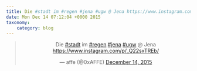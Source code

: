 ```yaml
---
title: Die #stadt im #regen #jena #ugw @ Jena https://www.instagram.com/p/_Q22sxTREb/
date: Mon Dec 14 07:12:04 +0000 2015
taxonomy:
    category: blog
---
```

<blockquote class="twitter-tweet" align="center" width="350"><p lang="de" dir="ltr">Die <a href="https://twitter.com/hashtag/stadt?src=hash">#stadt</a> im <a href="https://twitter.com/hashtag/regen?src=hash">#regen</a> <a href="https://twitter.com/hashtag/jena?src=hash">#jena</a> <a href="https://twitter.com/hashtag/ugw?src=hash">#ugw</a> @ Jena <a href="https://www.instagram.com/p/_Q22sxTREb/">https://www.instagram.com/p/_Q22sxTREb/</a></p>&mdash; affe (@0xAFFE) <a href="https://twitter.com/0xAFFE/status/676298594517843968">December 14, 2015</a></blockquote>
